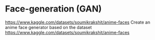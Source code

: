 # Face-generation (GAN)
https://www.kaggle.com/datasets/soumikrakshit/anime-faces
Create an anime face generator based on the dataset https://www.kaggle.com/datasets/soumikrakshit/anime-faces
